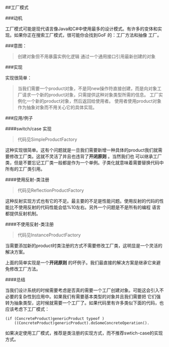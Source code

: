 ##工厂模式

###动机

工厂模式可能是现代语言像Java和C#中使用最多的设计模式。有许多的变体和实现。如果你正在搜索工厂模式，很可能你会找到GoF 的：工厂方法和抽像
工厂。

###意图：
> 创建对象但不用暴露实例化逻辑
> 通过一个通用接口引用最新创建的对象

###实现

实现很简单：
> 当我们需要一个product对象，不是同new操作符直接创建，而是向对象工厂请求一个新的product对象，只需提供这种对象类型所需的信息。
> 工厂实例化一个新的product对象，然后返回给使用者。
> 使用者使用product对象作为抽象对象而不用关心它的具体实现。

###应用/例子

####switch/case 实现

> 代码见SimpleProductFactory

这种实现很简单。这有个问题就是一旦我们需要新增一种具体的product我们就需要修改工厂类。这就不灵活了并且也违背了**开闭原则** 。当然我们也
可以继承工厂类，但是不要忘记工厂类一般都是作为一个单例。子类化就意味着需要替换代码中所有的工厂类引用。

####使用反射-类注册

> 代码见ReflectionProductFactory

这种反射实现方式也有它的不足。最主要的不足是性能问题。使用反射的代码的性能比不使用反射的代码性能会低%10左右。另外一个问题是不是所有的编程
语言都提供反射机制。

####不使用反射-类注册

> 代码见InstanceProductFactory

当需要添加新的product时类注册的方式不需要修改工厂类，这明显是一个灵活的解决方案。

上面的简单实现是一个**开闭原则** 的坏例子。我们最直接的解决方案是继承它来避免修改工厂方法。

####总结

当我们设计系统的时候需要考虑是否真的需要一个工厂创建对象。可能这会引入不必要的复杂性到应用中。如果我们有需要基本类型的对象并且我们需要把
它们强转为抽象类型，这时候就需要一个工厂了。如果代码里有许多类似下面的代码，也应该考虑下工厂模式：

```
(if (ConcreteProduct)genericProduct typeof )
	((ConcreteProduct)genericProduct).doSomeConcreteOperation().
```

如果决定使用工厂模式，推荐是类注册的实现方式，而不推荐swtich-case的实现方式。